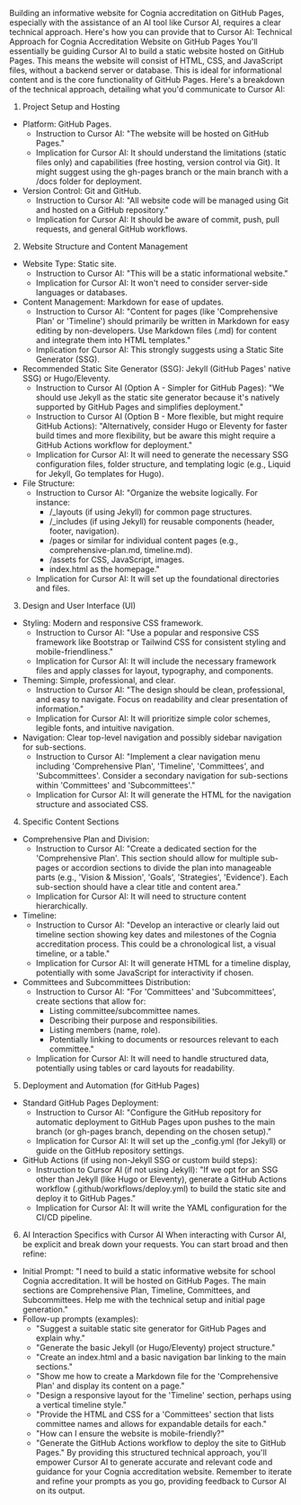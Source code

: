 Building an informative website for Cognia accreditation on GitHub Pages, especially with the assistance of an AI tool like Cursor AI, requires a clear technical approach. Here's how you can provide that to Cursor AI:
Technical Approach for Cognia Accreditation Website on GitHub Pages
You'll essentially be guiding Cursor AI to build a static website hosted on GitHub Pages. This means the website will consist of HTML, CSS, and JavaScript files, without a backend server or database. This is ideal for informational content and is the core functionality of GitHub Pages.
Here's a breakdown of the technical approach, detailing what you'd communicate to Cursor AI:
1. Project Setup and Hosting
 * Platform: GitHub Pages.
   * Instruction to Cursor AI: "The website will be hosted on GitHub Pages."
   * Implication for Cursor AI: It should understand the limitations (static files only) and capabilities (free hosting, version control via Git). It might suggest using the gh-pages branch or the main branch with a /docs folder for deployment.
 * Version Control: Git and GitHub.
   * Instruction to Cursor AI: "All website code will be managed using Git and hosted on a GitHub repository."
   * Implication for Cursor AI: It should be aware of commit, push, pull requests, and general GitHub workflows.
2. Website Structure and Content Management
 * Website Type: Static site.
   * Instruction to Cursor AI: "This will be a static informational website."
   * Implication for Cursor AI: It won't need to consider server-side languages or databases.
 * Content Management: Markdown for ease of updates.
   * Instruction to Cursor AI: "Content for pages (like 'Comprehensive Plan' or 'Timeline') should primarily be written in Markdown for easy editing by non-developers. Use Markdown files (.md) for content and integrate them into HTML templates."
   * Implication for Cursor AI: This strongly suggests using a Static Site Generator (SSG).
 * Recommended Static Site Generator (SSG): Jekyll (GitHub Pages' native SSG) or Hugo/Eleventy.
   * Instruction to Cursor AI (Option A - Simpler for GitHub Pages): "We should use Jekyll as the static site generator because it's natively supported by GitHub Pages and simplifies deployment."
   * Instruction to Cursor AI (Option B - More flexible, but might require GitHub Actions): "Alternatively, consider Hugo or Eleventy for faster build times and more flexibility, but be aware this might require a GitHub Actions workflow for deployment."
   * Implication for Cursor AI: It will need to generate the necessary SSG configuration files, folder structure, and templating logic (e.g., Liquid for Jekyll, Go templates for Hugo).
 * File Structure:
   * Instruction to Cursor AI: "Organize the website logically. For instance:
     * /_layouts (if using Jekyll) for common page structures.
     * /_includes (if using Jekyll) for reusable components (header, footer, navigation).
     * /pages or similar for individual content pages (e.g., comprehensive-plan.md, timeline.md).
     * /assets for CSS, JavaScript, images.
     * index.html as the homepage."
   * Implication for Cursor AI: It will set up the foundational directories and files.
3. Design and User Interface (UI)
 * Styling: Modern and responsive CSS framework.
   * Instruction to Cursor AI: "Use a popular and responsive CSS framework like Bootstrap or Tailwind CSS for consistent styling and mobile-friendliness."
   * Implication for Cursor AI: It will include the necessary framework files and apply classes for layout, typography, and components.
 * Theming: Simple, professional, and clear.
   * Instruction to Cursor AI: "The design should be clean, professional, and easy to navigate. Focus on readability and clear presentation of information."
   * Implication for Cursor AI: It will prioritize simple color schemes, legible fonts, and intuitive navigation.
 * Navigation: Clear top-level navigation and possibly sidebar navigation for sub-sections.
   * Instruction to Cursor AI: "Implement a clear navigation menu including 'Comprehensive Plan', 'Timeline', 'Committees', and 'Subcommittees'. Consider a secondary navigation for sub-sections within 'Committees' and 'Subcommittees'."
   * Implication for Cursor AI: It will generate the HTML for the navigation structure and associated CSS.
4. Specific Content Sections
 * Comprehensive Plan and Division:
   * Instruction to Cursor AI: "Create a dedicated section for the 'Comprehensive Plan'. This section should allow for multiple sub-pages or accordion sections to divide the plan into manageable parts (e.g., 'Vision & Mission', 'Goals', 'Strategies', 'Evidence'). Each sub-section should have a clear title and content area."
   * Implication for Cursor AI: It will need to structure content hierarchically.
 * Timeline:
   * Instruction to Cursor AI: "Develop an interactive or clearly laid out timeline section showing key dates and milestones of the Cognia accreditation process. This could be a chronological list, a visual timeline, or a table."
   * Implication for Cursor AI: It will generate HTML for a timeline display, potentially with some JavaScript for interactivity if chosen.
 * Committees and Subcommittees Distribution:
   * Instruction to Cursor AI: "For 'Committees' and 'Subcommittees', create sections that allow for:
     * Listing committee/subcommittee names.
     * Describing their purpose and responsibilities.
     * Listing members (name, role).
     * Potentially linking to documents or resources relevant to each committee."
   * Implication for Cursor AI: It will need to handle structured data, potentially using tables or card layouts for readability.
5. Deployment and Automation (for GitHub Pages)
 * Standard GitHub Pages Deployment:
   * Instruction to Cursor AI: "Configure the GitHub repository for automatic deployment to GitHub Pages upon pushes to the main branch (or gh-pages branch, depending on the chosen setup)."
   * Implication for Cursor AI: It will set up the _config.yml (for Jekyll) or guide on the GitHub repository settings.
 * GitHub Actions (if using non-Jekyll SSG or custom build steps):
   * Instruction to Cursor AI (if not using Jekyll): "If we opt for an SSG other than Jekyll (like Hugo or Eleventy), generate a GitHub Actions workflow (.github/workflows/deploy.yml) to build the static site and deploy it to GitHub Pages."
   * Implication for Cursor AI: It will write the YAML configuration for the CI/CD pipeline.
6. AI Interaction Specifics with Cursor AI
When interacting with Cursor AI, be explicit and break down your requests. You can start broad and then refine:
 * Initial Prompt: "I need to build a static informative website for school Cognia accreditation. It will be hosted on GitHub Pages. The main sections are Comprehensive Plan, Timeline, Committees, and Subcommittees. Help me with the technical setup and initial page generation."
 * Follow-up prompts (examples):
   * "Suggest a suitable static site generator for GitHub Pages and explain why."
   * "Generate the basic Jekyll (or Hugo/Eleventy) project structure."
   * "Create an index.html and a basic navigation bar linking to the main sections."
   * "Show me how to create a Markdown file for the 'Comprehensive Plan' and display its content on a page."
   * "Design a responsive layout for the 'Timeline' section, perhaps using a vertical timeline style."
   * "Provide the HTML and CSS for a 'Committees' section that lists committee names and allows for expandable details for each."
   * "How can I ensure the website is mobile-friendly?"
   * "Generate the GitHub Actions workflow to deploy the site to GitHub Pages."
By providing this structured technical approach, you'll empower Cursor AI to generate accurate and relevant code and guidance for your Cognia accreditation website. Remember to iterate and refine your prompts as you go, providing feedback to Cursor AI on its output.

